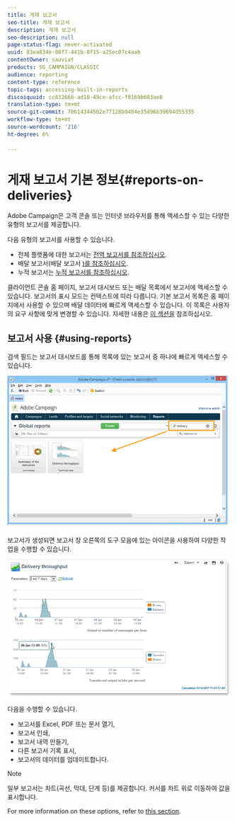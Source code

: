 ```yaml
---
title: 게재 보고서
seo-title: 게재 보고서
description: 게재 보고서
seo-description: null
page-status-flag: never-activated
uuid: 83ea834e-08f7-441b-8f15-a25ec07c4aab
contentOwner: sauviat
products: SG_CAMPAIGN/CLASSIC
audience: reporting
content-type: reference
topic-tags: accessing-built-in-reports
discoiquuid: cc832666-ad18-49ce-afcc-f9169b683ae8
translation-type: tm+mt
source-git-commit: 70b143445b2e77128b9404e35d96b39694d55335
workflow-type: tm+mt
source-wordcount: '216'
ht-degree: 6%

---
```



# 게재 보고서 기본 정보{#reports-on-deliveries}

Adobe Campaign은 고객 콘솔 또는 인터넷 브라우저를 통해 액세스할 수 있는 다양한 유형의 보고서를 제공합니다.

다음 유형의 보고서를 사용할 수 있습니다.

* 전체 플랫폼에 대한 보고서는 [전역 보고서를 참조하십시오](../../reporting/using/global-reports.md).
* 배달 보고서(배달 보고서 [)를 참조하십시오](../../reporting/using/delivery-reports.md).
* 누적 보고서는 [누적 보고서를 참조하십시오](../../reporting/using/cumulative-reports.md).

클라이언트 콘솔 홈 페이지, 보고서 대시보드 또는 배달 목록에서 보고서에 액세스할 수 있습니다. 보고서의 표시 모드는 컨텍스트에 따라 다릅니다. 기본 보고서 목록은 홈 페이지에서 사용할 수 있으며 배달 데이터에 빠르게 액세스할 수 있습니다. 이 목록은 사용자의 요구 사항에 맞게 변경할 수 있습니다. 자세한 내용은 [이 섹션을](../../reporting/using/about-reports-creation-in-campaign.md) 참조하십시오.

## 보고서 사용 {#using-reports}

검색 필드는 보고서 대시보드를 통해 목록에 있는 보고서 중 하나에 빠르게 액세스할 수 있습니다.

![](assets/s_ncs_user_report_searchfield.png)

보고서가 생성되면 보고서 창 오른쪽의 도구 모음에 있는 아이콘을 사용하여 다양한 작업을 수행할 수 있습니다.

![](assets/s_ncs_user_report_toolbar.png)

다음을 수행할 수 있습니다.

* 보고서를 Excel, PDF 또는 문서 열기,
* 보고서 인쇄,
* 보고서 내역 만들기,
* 다른 보고서 기록 표시,
* 보고서의 데이터를 업데이트합니다.

>[!NOTE]
>
>일부 보고서는 차트(곡선, 막대, 단계 등)를 제공합니다. 커서를 차트 위로 이동하여 값을 표시합니다.

For more information on these options, refer to [this section](../../reporting/using/about-adobe-campaign-reporting-tools.md).
